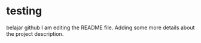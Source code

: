 # testing
belajar github
I am editing the README file. Adding some more details about the project description.
